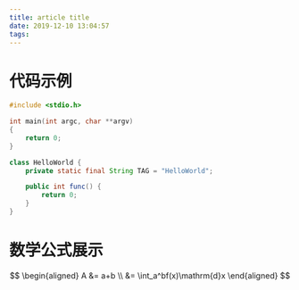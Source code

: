 ```yaml
---
title: article title
date: 2019-12-10 13:04:57
tags:
---
```



# 代码示例

```c
#include <stdio.h>

int main(int argc, char **argv)
{
    return 0;
}
```

```java
class HelloWorld {
    private static final String TAG = "HelloWorld";

    public int func() {
        return 0;
    }
}
```
# 数学公式展示

$$
\begin{aligned}
    A &= a+b \\
    &= \int_a^bf(x)\mathrm{d}x
\end{aligned}
$$